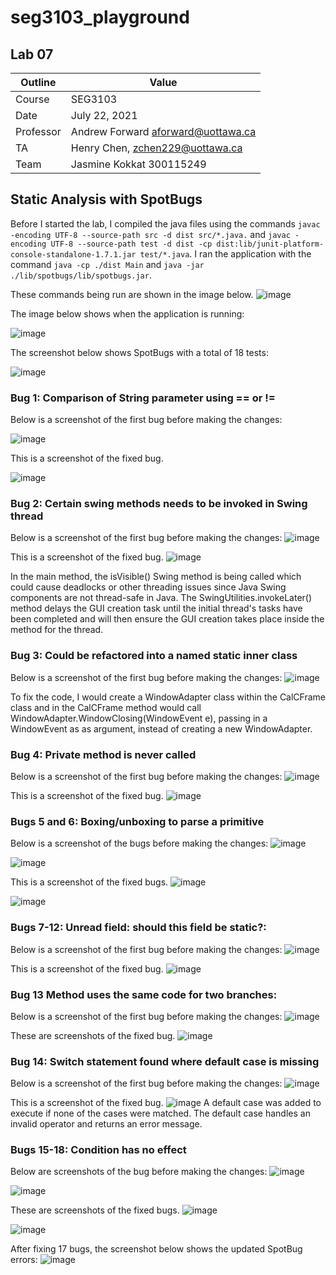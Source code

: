 # seg3103_playground
## Lab 07

Outline | Value
--------|-------
Course | SEG3103
Date | July 22, 2021
Professor | Andrew Forward aforward@uottawa.ca
TA | Henry Chen, zchen229@uottawa.ca
Team | Jasmine Kokkat 300115249


## Static Analysis with SpotBugs
Before I started the lab, I compiled the java files using the commands `javac -encoding UTF-8 --source-path src -d dist src/*.java.` and `javac -encoding UTF-8 --source-path test -d dist -cp dist:lib/junit-platform-console-standalone-1.7.1.jar test/*.java`. I ran the application with the command `java -cp ./dist Main`
and `java -jar ./lib/spotbugs/lib/spotbugs.jar`.

These commands being run are shown in the image below.
![image](https://user-images.githubusercontent.com/55165117/126611567-f997977f-213b-4dd4-b295-15342af60224.png)

The image below shows when the application is running:

![image](https://user-images.githubusercontent.com/55165117/126612026-c60a8746-d85e-492f-9fb8-75c47c0dfe41.png)

The screenshot below shows SpotBugs with a total of 18 tests:

![image](https://user-images.githubusercontent.com/55165117/126612312-2e653cec-17c1-42d7-afd4-46195580c933.png)


### Bug 1: Comparison of String parameter using == or !=

Below is a screenshot of the first bug before making the changes:

![image](https://user-images.githubusercontent.com/55165117/126612312-2e653cec-17c1-42d7-afd4-46195580c933.png)

This is a screenshot of the fixed bug.

![image](https://user-images.githubusercontent.com/55165117/126614251-0430a4a5-8902-4654-a650-42d3855829c9.png)


### Bug 2: Certain swing methods needs to be invoked in Swing thread
Below is a screenshot of the first bug before making the changes:
![image](https://user-images.githubusercontent.com/55165117/126614648-6820cd45-8a33-4a4b-bc9c-cf5b07969920.png)

This is a screenshot of the fixed bug.
![image](https://user-images.githubusercontent.com/55165117/126616192-0d7d62f4-9c14-4985-abc2-9cd66e3bdd7a.png)

In the main method, the isVisible() Swing method is being called which could cause deadlocks or other threading issues since Java Swing components are not thread-safe in Java. The SwingUtilities.invokeLater() method delays the GUI creation task until the initial thread's tasks have been completed and will then ensure the GUI creation takes place inside the method for the thread.


### Bug 3: Could be refactored into a named static inner class
Below is a screenshot of the first bug before making the changes:
![image](https://user-images.githubusercontent.com/55165117/126669963-d0cbd46d-e384-4d28-bd9e-353793eb9313.png)

To fix the code, I would create a WindowAdapter class within the CalCFrame class and in the CalCFrame method would call WindowAdapter.WindowClosing(WindowEvent e), passing in a WindowEvent as as argument, instead of creating a new WindowAdapter.
### Bug 4: Private method is never called
Below is a screenshot of the first bug before making the changes:
![image](https://user-images.githubusercontent.com/55165117/126683519-ca44c8eb-c380-446f-a9e2-790df1530c42.png)

This is a screenshot of the fixed bug.
![image](https://user-images.githubusercontent.com/55165117/126683764-e3e74db3-2d9e-4c96-981e-84d6e90ec815.png)

### Bugs 5 and 6: Boxing/unboxing to parse a primitive
Below is a screenshot of the bugs before making the changes:
![image](https://user-images.githubusercontent.com/55165117/126682872-8acb0a62-791a-4b3c-ab80-eec92a26e5db.png)

![image](https://user-images.githubusercontent.com/55165117/126686888-feb87621-37d5-43a8-8154-8384a659b34e.png)

This is a screenshot of the fixed bugs.
![image](https://user-images.githubusercontent.com/55165117/126688224-c52a5b65-5d6f-4b69-b9cb-4ac402802fce.png)

![image](https://user-images.githubusercontent.com/55165117/126688418-dca7f8f2-9378-4672-90c0-e8f8117108af.png)

### Bugs 7-12: Unread field: should this field be static?:
Below is a screenshot of the first bug before making the changes:
![image](https://user-images.githubusercontent.com/55165117/126689158-0a2082d8-ee63-484f-b93f-dfeca18c69bd.png)

This is a screenshot of the fixed bug.
![image](https://user-images.githubusercontent.com/55165117/126689664-9432140e-7e67-4832-8bd7-6142956d1fa5.png)

### Bug 13 Method uses the same code for two branches:
Below is a screenshot of the first bug before making the changes:
![image](https://user-images.githubusercontent.com/55165117/126689900-73980e47-d104-4fe8-8d4e-5b219da09d48.png)

These are screenshots of the fixed bug.
![image](https://user-images.githubusercontent.com/55165117/126690205-8b693b40-e1de-4235-93a8-8e2d19ae1e7a.png)


### Bug 14: Switch statement found where default case is missing
Below is a screenshot of the first bug before making the changes:
![image](https://user-images.githubusercontent.com/55165117/126694502-f5718da8-3d05-47e0-b6a7-3a63fddbfc6e.png)

This is a screenshot of the fixed bug.
![image](https://user-images.githubusercontent.com/55165117/126694618-5103b63a-736d-4648-9ef0-236524c60e59.png)
A default case was added to execute if none of the cases were matched. The default case handles an invalid operator and returns an error message.

### Bugs 15-18: Condition has no effect
Below are screenshots of the bug before making the changes:
![image](https://user-images.githubusercontent.com/55165117/126692766-e676e2ed-e584-4ef8-b7c5-2cc8d1f65cf4.png)

![image](https://user-images.githubusercontent.com/55165117/126693213-29a27477-55ee-4a9e-b5d6-fe41c6b84cd3.png)

These are screenshots of the fixed bugs.
![image](https://user-images.githubusercontent.com/55165117/126692473-6500a57f-40f9-4877-a19f-4a1b19456edd.png)

![image](https://user-images.githubusercontent.com/55165117/126693125-1c9544cb-8123-405e-a8b7-4e914fb956d5.png)

After fixing 17 bugs, the screenshot below shows the updated SpotBug errors:
![image](https://user-images.githubusercontent.com/55165117/126695002-a3128a2f-8686-41b2-860e-9b37f372149e.png)



